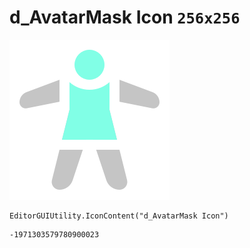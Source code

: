 # d_AvatarMask Icon `256x256`
<img src="/img/d_AvatarMask%20Icon.png" width=256 height=256>

``` CSharp
EditorGUIUtility.IconContent("d_AvatarMask Icon")
```
```
-1971303579780900023
```
